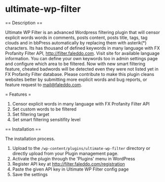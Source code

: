 # ultimate-wp-filter
== Description ==

Ultimate WP Filter is an advanced Wordpress filtering plugin that will censor explicit words words in comments, posts content, posts title, tags, tag clouds and in bbPress automatically by replacing them with asterik(*) characters. Its has thousand of defined keywords in many language with FX Profanity Filter API, http://filter.faleddo.com. Visit site for available language information. You can define your own keywords too in admin settings page and configure which area to be filtered. Now with new smart filtering feature, cheated badwords will be detected even they were not listed yet in FX Profanity Filter database. Please contribute to make this plugin cleans websites better by submitting more explicit words and bug reports, or feature request to mail@faleddo.com.

= Features =

1. Censor explicit words in many language with FX Profanity Filter API
2. Set custom words to be filtered
3. Set filtering target
4. Set smart filtering sensitifity level

== Installation ==

The installation process.

1. Upload  to the `/wp-content/plugins/ultimate-wp-filter` directory or directly upload from your Plugin management page.
2. Activate the plugin through the 'Plugins' menu in WordPress
3. Register API key at http://filter.faleddo.com/registration
4. Paste the given API key in Ultimate WP Filter config page
5. Save the settings